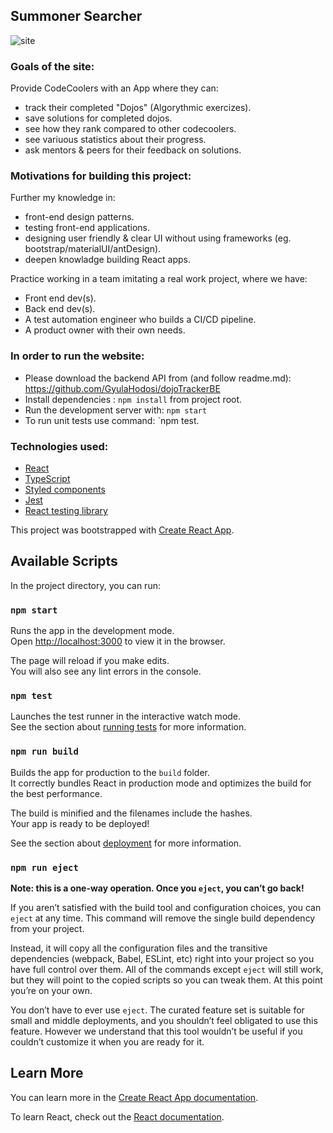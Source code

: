 ## Summoner Searcher

![site](https://i.imgur.com/xgFTxSI.png)

### Goals of the site:

Provide CodeCoolers with an App where they can:

- track their completed "Dojos" (Algorythmic exercizes).
- save solutions for completed dojos.
- see how they rank compared to other codecoolers.
- see variuous statistics about their progress.
- ask mentors & peers for their feedback on solutions.


### Motivations for building this project:

Further my knowledge in:

- front-end design patterns.
- testing front-end applications.
- designing user friendly & clear UI without using frameworks (eg. bootstrap/materialUI/antDesign).
- deepen knowladge building React apps.

Practice working in a team imitating a real work project, where we have:

- Front end dev(s).
- Back end dev(s).
- A test automation engineer who builds a CI/CD pipeline.
- A product owner with their own needs.


### In order to run the website:

-  Please download the backend API from (and follow readme.md): https://github.com/GyulaHodosi/dojoTrackerBE
- Install dependencies :  `npm install` from project root.
- Run the development server with: `npm start`
- To run unit tests use command: `npm test.


### Technologies used:

- [React](https://reactjs.org/)
- [TypeScript](https://www.typescriptlang.org/)
- [Styled components](https://styled-components.com/)
- [Jest](https://jestjs.io/)
- [React testing library](https://testing-library.com/)


This project was bootstrapped with [Create React App](https://github.com/facebook/create-react-app).

## Available Scripts

In the project directory, you can run:

### `npm start`

Runs the app in the development mode.<br />
Open [http://localhost:3000](http://localhost:3000) to view it in the browser.

The page will reload if you make edits.<br />
You will also see any lint errors in the console.

### `npm test`

Launches the test runner in the interactive watch mode.<br />
See the section about [running tests](https://facebook.github.io/create-react-app/docs/running-tests) for more information.

### `npm run build`

Builds the app for production to the `build` folder.<br />
It correctly bundles React in production mode and optimizes the build for the best performance.

The build is minified and the filenames include the hashes.<br />
Your app is ready to be deployed!

See the section about [deployment](https://facebook.github.io/create-react-app/docs/deployment) for more information.

### `npm run eject`

**Note: this is a one-way operation. Once you `eject`, you can’t go back!**

If you aren’t satisfied with the build tool and configuration choices, you can `eject` at any time. This command will remove the single build dependency from your project.

Instead, it will copy all the configuration files and the transitive dependencies (webpack, Babel, ESLint, etc) right into your project so you have full control over them. All of the commands except `eject` will still work, but they will point to the copied scripts so you can tweak them. At this point you’re on your own.

You don’t have to ever use `eject`. The curated feature set is suitable for small and middle deployments, and you shouldn’t feel obligated to use this feature. However we understand that this tool wouldn’t be useful if you couldn’t customize it when you are ready for it.

## Learn More

You can learn more in the [Create React App documentation](https://facebook.github.io/create-react-app/docs/getting-started).

To learn React, check out the [React documentation](https://reactjs.org/).

